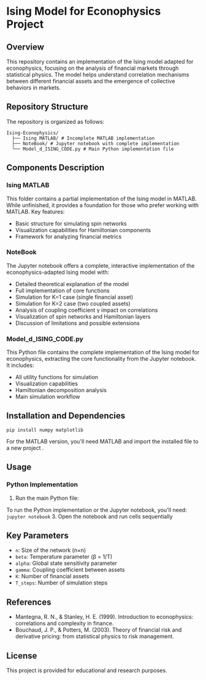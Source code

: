 # Ising Model for Econophysics Project

## Overview

This repository contains an implementation of the Ising model adapted for econophysics, focusing on the analysis of financial markets through statistical physics. The model helps understand correlation mechanisms between different financial assets and the emergence of collective behaviors in markets.

## Repository Structure

The repository is organized as follows:
```
Ising-Econophysics/ 
  ├── Ising MATLAB/ # Incomplete MATLAB implementation 
  ├── NoteBook/ # Jupyter notebook with complete implementation 
  └── Model_d_ISING_CODE.py # Main Python implementation file
```

## Components Description

### Ising MATLAB

This folder contains a partial implementation of the Ising model in MATLAB. While unfinished, it provides a foundation for those who prefer working with MATLAB. Key features:

- Basic structure for simulating spin networks
- Visualization capabilities for Hamiltonian components
- Framework for analyzing financial metrics

### NoteBook

The Jupyter notebook offers a complete, interactive implementation of the econophysics-adapted Ising model with:

- Detailed theoretical explanation of the model
- Full implementation of core functions
- Simulation for K=1 case (single financial asset)
- Simulation for K=2 case (two coupled assets)
- Analysis of coupling coefficient γ impact on correlations
- Visualization of spin networks and Hamiltonian layers
- Discussion of limitations and possible extensions

### Model_d_ISING_CODE.py

This Python file contains the complete implementation of the Ising model for econophysics, extracting the core functionality from the Jupyter notebook. It includes:

- All utility functions for simulation
- Visualization capabilities
- Hamiltonian decomposition analysis
- Main simulation workflow

## Installation and Dependencies
```
pip install numpy matplotlib
```


For the MATLAB version, you'll need MATLAB and import the installed file to a new project .

## Usage

### Python Implementation

1. Run the main Python file:


To run the Python implementation or the Jupyter notebook, you'll need:
```jupyter notebook```
3. Open the notebook and run cells sequentially

## Key Parameters

- `n`: Size of the network (n×n)
- `beta`: Temperature parameter (β = 1/T)
- `alpha`: Global state sensitivity parameter
- `gamma`: Coupling coefficient between assets
- `K`: Number of financial assets
- `T_steps`: Number of simulation steps

## References

- Mantegna, R. N., & Stanley, H. E. (1999). Introduction to econophysics: correlations and complexity in finance.
- Bouchaud, J. P., & Potters, M. (2003). Theory of financial risk and derivative pricing: from statistical physics to risk management.

## License

This project is provided for educational and research purposes.

